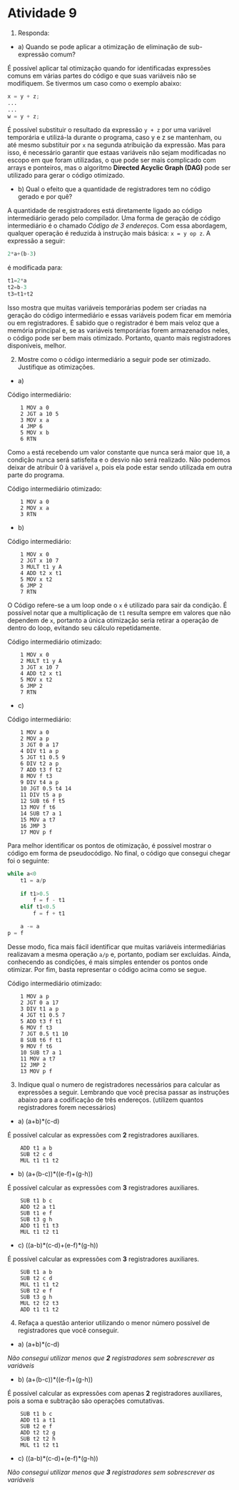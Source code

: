 Atividade 9
======
1. Responda:

- a) Quando se pode aplicar a otimização de eliminação de sub-expressão comum?

É possível aplicar tal otimização quando for identificadas expressões comuns em várias partes do código e que suas variáveis não se modifiquem.
Se tivermos um caso como o exemplo abaixo:

```python
x = y + z;
...
...
w = y + z;
```

 É possível substituir o resultado da expressão `y + z` por uma variável temporária e utilizá-la durante o programa, caso y e z se mantenham, ou até mesmo
 substituir por `x` na segunda atribuição da expressão. Mas para isso, é necessário garantir que estaas variáveis não sejam modificadas no escopo em que
 foram utilizadas, o que pode ser mais complicado com arrays e ponteiros, mas o algoritmo **Directed Acyclic Graph (DAG)** pode ser utilizado para gerar o
 código otimizado.

- b) Qual o efeito que a quantidade de registradores tem no código gerado e por quê?

A quantidade de resgistradores está diretamente ligado ao código intermediário gerado pelo compilador. Uma forma de geração de código intermediário é o chamado
*Código de 3 endereços*. Com essa abordagem, qualquer operação é reduzida à instrução mais básica: `x = y op z`. A expressão a seguir:

```python
2*a+(b-3)
```

é modificada para:

```python
t1=2*a
t2=b-3
t3=t1+t2
```

Isso mostra que muitas variáveis temporárias podem ser criadas na geração do código intermediário e essas variáveis podem ficar em memória ou em registradores.
É sabido que o registrador é bem mais veloz que a memória principal e, se as variáveis temporárias forem armazenados neles, o código pode ser bem mais otimizado.
Portanto, quanto mais registradores disponíveis, melhor.


 2. Mostre como o código intermediário a seguir pode ser otimizado. Justifique as otimizações. 
 
- a)

Código intermediário:

```assembly
    1 MOV a 0
    2 JGT a 10 5
    3 MOV x a
    4 JMP 6
    5 MOV x b
    6 RTN 
```


Como `a` está recebendo um valor constante que nunca será maior que `10`, a condição nunca será satisfeita e o desvio não será realizado.
Não podemos deixar de atribuir 0 à variável `a`, pois ela pode estar sendo utilizada em outra parte do programa.

Código intermediário otimizado:

```assembly
    1 MOV a 0
    2 MOV x a
    3 RTN 
```

- b)

Código intermediário:

```assembly
    1 MOV x 0
    2 JGT x 10 7
    3 MULT t1 y A
    4 ADD t2 x t1
    5 MOV x t2
    6 JMP 2
    7 RTN  
```


O Código refere-se a um loop onde o `x` é utilizado para sair da condição. É possível notar que a multiplicação de `t1` resulta sempre em valores
que não dependem de `x`, portanto a única otimização seria retirar a operação de dentro do loop, evitando seu cálculo repetidamente.

Código intermediário otimizado:

```assembly
    1 MOV x 0
    2 MULT t1 y A
    3 JGT x 10 7
    4 ADD t2 x t1
    5 MOV x t2
    6 JMP 2
    7 RTN  
```


- c)

Código intermediário:

```assembly
    1 MOV a 0
    2 MOV a p
    3 JGT 0 a 17
    4 DIV t1 a p
    5 JGT t1 0.5 9
    6 DIV t2 a p
    7 ADD t3 f t2
    8 MOV f t3
    9 DIV t4 a p
    10 JGT 0.5 t4 14
    11 DIV t5 a p
    12 SUB t6 f t5
    13 MOV f t6
    14 SUB t7 a 1
    15 MOV a t7
    16 JMP 3
    17 MOV p f 
```

Para melhor identificar os pontos de otimização, é possível mostrar o código em forma de pseudocódigo. No final, o código que consegui chegar foi
o seguinte:

```python
while a<0
    t1 = a/p
    
    if t1>0.5
        f = f - t1
    elif t1<0.5 
        f = f + t1

    a -= a
p = f
```

Desse modo, fica mais fácil identificar que muitas variáveis intermediárias realizavam a mesma operação `a/p` e, portanto, podiam ser excluídas. Ainda,
conhecendo as condições, é mais simples entender os pontos onde otimizar. Por fim, basta representar o código acima como se segue.

Código intermediário otimizado:

```assembly
    1 MOV a p
    2 JGT 0 a 17
    3 DIV t1 a p
    4 JGT t1 0.5 7
    5 ADD t3 f t1
    6 MOV f t3
    7 JGT 0.5 t1 10
    8 SUB t6 f t1
    9 MOV f t6
    10 SUB t7 a 1
    11 MOV a t7
    12 JMP 2
    13 MOV p f 
```
3.  Indique qual o numero de registradores necessários para calcular as expressões a seguir. Lembrando que você precisa passar as instruções 
abaixo para a codificação de três endereços. (utilizem quantos registradores forem necessários)

- a) (a+b)*(c-d)

É possível calcular as expressões com **2** registradores auxiliares.

```assembly 
    ADD t1 a b
    SUB t2 c d
    MUL t1 t1 t2
```

- b) (a+(b-c))*((e-f)+(g-h)) 

É possível calcular as expressões com **3** registradores auxiliares.

```assembly 
    SUB t1 b c
    ADD t2 a t1
    SUB t1 e f
    SUB t3 g h
    ADD t1 t1 t3
    MUL t1 t2 t1
```

- c) ((a-b)\*(c-d)+(e-f)\*(g-h)) 

É possível calcular as expressões com **3** registradores auxiliares.

```assembly 
    SUB t1 a b
    SUB t2 c d
    MUL t1 t1 t2
    SUB t2 e f
    SUB t3 g h
    MUL t2 t2 t3
    ADD t1 t1 t2 
```

4. Refaça a questão anterior utilizando o menor número possível de registradores que você conseguir.


- a) (a+b)*(c-d)

*Não consegui utilizar menos que **2** registradores sem sobrescrever as variáveis*


- b) (a+(b-c))*((e-f)+(g-h)) 

É possível calcular as expressões com  apenas **2** registradores auxiliares, pois a soma e subtração são operações comutativas.

```assembly 
    SUB t1 b c
    ADD t1 a t1
    SUB t2 e f
    ADD t2 t2 g
    SUB t2 t2 h
    MUL t1 t2 t1
```


- c) ((a-b)\*(c-d)+(e-f)\*(g-h)) 

*Não consegui utilizar menos que **3** registradores sem sobrescrever as variáveis*
